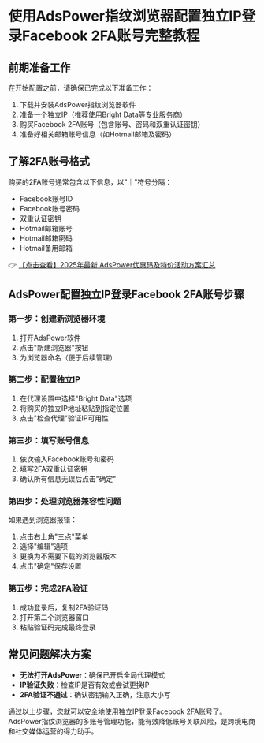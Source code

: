 # 使用AdsPower指纹浏览器配置独立IP登录Facebook 2FA账号完整教程

## 前期准备工作

在开始配置之前，请确保已完成以下准备工作：

1. 下载并安装AdsPower指纹浏览器软件
2. 准备一个独立IP（推荐使用Bright Data等专业服务商）
3. 购买Facebook 2FA账号（包含账号、密码和双重认证密钥）
4. 准备好相关邮箱账号信息（如Hotmail邮箱及密码）

## 了解2FA账号格式

购买的2FA账号通常包含以下信息，以"｜"符号分隔：

- Facebook账号ID
- Facebook账号密码
- 双重认证密钥
- Hotmail邮箱账号
- Hotmail邮箱密码
- Hotmail备用邮箱

👉 [【点击查看】2025年最新 AdsPower优惠码及特价活动方案汇总](https://bit.ly/adspower_free)

## AdsPower配置独立IP登录Facebook 2FA账号步骤

### 第一步：创建新浏览器环境

1. 打开AdsPower软件
2. 点击"新建浏览器"按钮
3. 为浏览器命名（便于后续管理）

### 第二步：配置独立IP

1. 在代理设置中选择"Bright Data"选项
2. 将购买的独立IP地址粘贴到指定位置
3. 点击"检查代理"验证IP可用性

### 第三步：填写账号信息

1. 依次输入Facebook账号和密码
2. 填写2FA双重认证密钥
3. 确认所有信息无误后点击"确定"

### 第四步：处理浏览器兼容性问题

如果遇到浏览器报错：
1. 点击右上角"三点"菜单
2. 选择"编辑"选项
3. 更换为不需要下载的浏览器版本
4. 点击"确定"保存设置

### 第五步：完成2FA验证

1. 成功登录后，复制2FA验证码
2. 打开第二个浏览器窗口
3. 粘贴验证码完成最终登录

## 常见问题解决方案

- **无法打开AdsPower**：确保已开启全局代理模式
- **IP验证失败**：检查IP是否有效或尝试更换IP
- **2FA验证不通过**：确认密钥输入正确，注意大小写

通过以上步骤，您就可以安全地使用独立IP登录Facebook 2FA账号了。AdsPower指纹浏览器的多账号管理功能，能有效降低账号关联风险，是跨境电商和社交媒体运营的得力助手。